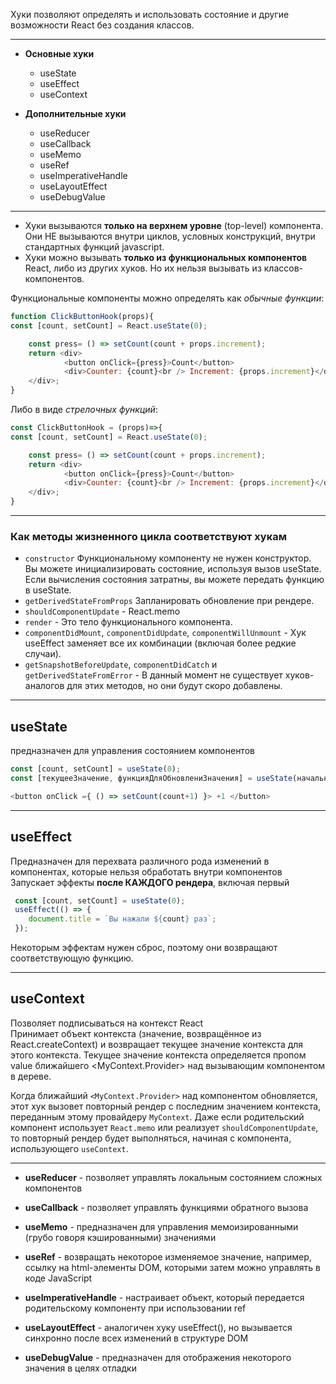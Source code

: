 Хуки позволяют определять и использовать состояние и другие возможности React без создания классов.

---
* **Основные хуки**
  * useState
  * useEffect
  * useContext
   

* **Дополнительные хуки**
  * useReducer
  * useCallback
  * useMemo
  * useRef
  * useImperativeHandle
  * useLayoutEffect
  * useDebugValue
---
  
* Хуки вызываются **только на верхнем уровне** (top-level) компонента. Они НЕ вызываются внутри циклов, условных конструкций, внутри стандартных функций javascript.
* Хуки можно вызывать **только из функциональных компонентов** React, либо из других хуков. Но их нельзя вызывать из классов-компонентов.

Функциональные компоненты можно определять как _обычные функции_:

```js
function ClickButtonHook(props){
const [count, setCount] = React.useState(0);

    const press= () => setCount(count + props.increment);
    return <div>
            <button onClick={press}>Count</button>
            <div>Counter: {count}<br /> Increment: {props.increment}</div>
    </div>;
}
```

Либо в виде _стрелочных функций_:
```js
const ClickButtonHook = (props)=>{
const [count, setCount] = React.useState(0);

    const press= () => setCount(count + props.increment);
    return <div>
            <button onClick={press}>Count</button>
            <div>Counter: {count}<br /> Increment: {props.increment}</div>
    </div>;
}
```

---
### Как методы жизненного цикла соответствуют хукам
* `constructor` Функциональному компоненту не нужен конструктор. Вы можете инициализировать состояние, используя вызов useState. Если вычисления состояния затратны, вы можете передать функцию в useState.
* `getDerivedStateFromProps` Запланировать обновление при рендере.
* `shouldComponentUpdate` - React.memo 
* `render` -  Это тело функционального компонента.
* `componentDidMount`, `componentDidUpdate`, `componentWillUnmount` - Хук useEffect заменяет все их комбинации (включая более редкие случаи).
* `getSnapshotBeforeUpdate`, `componentDidCatch` и `getDerivedStateFromError` - В данный момент не существует хуков-аналогов для этих методов, но они будут скоро добавлены.

___

## useState
 предназначен для управления состоянием компонентов
```js
const [count, setCount] = useState(0);
const [текущееЗначение, функцияДляОбновлениЗначения] = useState(начальноеЗначение);
```

```js
<button onClick ={ () => setCount(count+1) }> +1 </button>
```
___

## useEffect

Предназначен для перехвата различного рода изменений в компонентах, которые нельзя обработать внутри компонентов
Запускает эффекты **после КАЖДОГО рендера**, включая первый 


```js
 const [count, setCount] = useState(0);
 useEffect(() => {
    document.title = `Вы нажали ${count} раз`;
 });
```

Некоторым эффектам нужен сброс, поэтому они возвращают соответствующую функцию.


---
## useContext 

Позволяет подписываться на контекст React   
Принимает объект контекста (значение, возвращённое из React.createContext) и возвращает текущее значение контекста для этого контекста. Текущее значение контекста определяется пропом value ближайшего <MyContext.Provider> над вызывающим компонентом в дереве.

Когда ближайший `<MyContext.Provider>` над компонентом обновляется, этот хук вызовет повторный рендер с последним значением контекста, переданным этому провайдеру `MyContext`. Даже если родительский компонент использует `React.memo` или реализует `shouldComponentUpdate`, то повторный рендер будет выполняться, начиная c компонента, использующего `useContext`.

---

 * **useReducer** -  позволяет управлять локальным состоянием сложных компонентов

 * **useCallback** -  позволяет управлять функциями обратного вызова

 * **useMemo** -  предназначен для управления мемоизированными (грубо говоря кэшированными) значениями

 * **useRef** -  возвращать некоторое изменяемое значение, например, ссылку на html-элементы DOM, которыми затем можно управлять в коде JavaScript

 * **useImperativeHandle** -  настраивает объект, который передается родительскому компоненту при использовании ref

 * **useLayoutEffect** -  аналогичен хуку useEffect(), но вызывается синхронно после всех изменений в структуре DOM

 * **useDebugValue** -  предназначен для отображения некоторого значения в целях отладки

